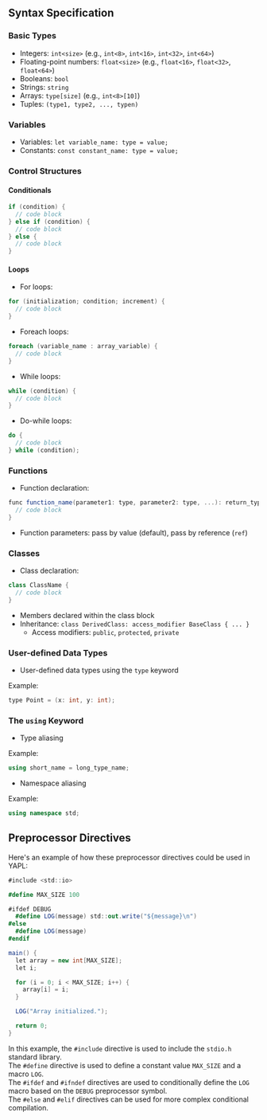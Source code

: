 ## Syntax Specification

### Basic Types

- Integers: `int<size>` (e.g., `int<8>`, `int<16>`, `int<32>`, `int<64>`)
- Floating-point numbers: `float<size>` (e.g., `float<16>`, `float<32>`, `float<64>`)
- Booleans: `bool`
- Strings: `string`
- Arrays: `type[size]` (e.g., `int<8>[10]`)
- Tuples: `(type1, type2, ..., typen)`

### Variables

- Variables: `let variable_name: type = value;`
- Constants: `const constant_name: type = value;`

### Control Structures

#### Conditionals

```csharp
if (condition) {
  // code block
} else if (condition) {
  // code block
} else {
  // code block
}
```

#### Loops

- For loops:

```csharp
for (initialization; condition; increment) {
  // code block
}
```

- Foreach loops:

```csharp
foreach (variable_name : array_variable) {
  // code block
}
```

- While loops:

```csharp
while (condition) {
  // code block
}
```

- Do-while loops:

```csharp
do {
  // code block
} while (condition);
```

### Functions

- Function declaration:

```csharp
func function_name(parameter1: type, parameter2: type, ...): return_type {
  // code block
}
```

- Function parameters: pass by value (default), pass by reference (`ref`)

### Classes

- Class declaration:

```csharp
class ClassName {
  // code block
}
```

- Members declared within the class block
- Inheritance: `class DerivedClass: access_modifier BaseClass { ... }`
  - Access modifiers: `public`, `protected`, `private`

### User-defined Data Types

- User-defined data types using the `type` keyword

Example:
```csharp
type Point = (x: int, y: int);
```

### The `using` Keyword

- Type aliasing

Example:
```csharp
using short_name = long_type_name;
```

- Namespace aliasing

Example:
```csharp
using namespace std;
```

## Preprocessor Directives

Here's an example of how these preprocessor directives could be used in YAPL:

```csharp
#include <std::io>

#define MAX_SIZE 100

#ifdef DEBUG
  #define LOG(message) std::out.write("${message}\n")
#else
  #define LOG(message)
#endif

main() {
  let array = new int[MAX_SIZE];
  let i;

  for (i = 0; i < MAX_SIZE; i++) {
    array[i] = i;
  }

  LOG("Array initialized.");

  return 0;
}
```

In this example, the `#include` directive is used to include the `stdio.h` standard library.  
The `#define` directive is used to define a constant value `MAX_SIZE` and a macro `LOG`.  
The `#ifdef` and `#ifndef` directives are used to conditionally define the `LOG` macro based on the `DEBUG` preprocessor symbol.  
The `#else` and `#elif` directives can be used for more complex conditional compilation.
